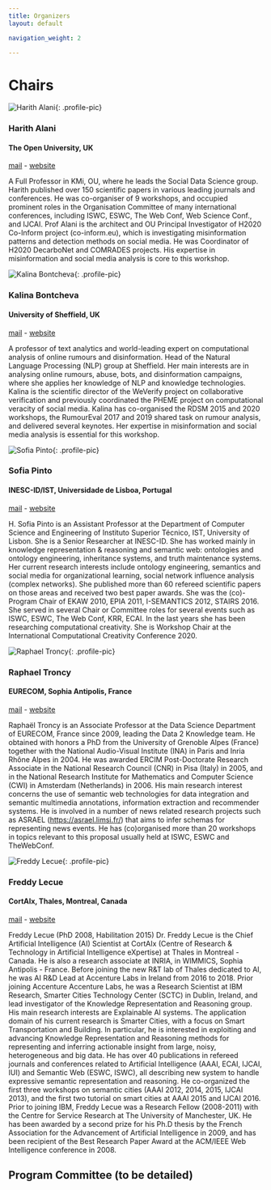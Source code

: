 ```yaml
---
title: Organizers
layout: default

navigation_weight: 2

---
```


# Chairs

<section markdown="1">

![Harith Alani](https://pbs.twimg.com/profile_images/1174632694829002757/SSnZPRf0_400x400.jpg){: .profile-pic}
### Harith Alani
#### The Open University, UK
[mail](mailto:h.alani@open.ac.uk) - [website](people.kmi.open.ac.uk/harith/)

<p class="textblock" markdown="1">

A Full Professor in KMi, OU, where he leads the Social Data Science group. Harith published over 150 scientific papers in various leading journals and conferences. He was co-organiser of 9 workshops, and occupied prominent roles in the Organisation Committee of many international conferences, including ISWC, ESWC, The Web Conf, Web Science Conf., and IJCAI. Prof Alani is the architect and OU Principal Investigator of H2020 Co-Inform project (co-inform.eu), which is investigating misinformation patterns and detection methods on social media. He was Coordinator of H2020 DecarboNet and COMRADES projects. His expertise in misinformation and social media analysis is core to this workshop.
</p>

</section>

<section markdown="1">

![Kalina Bontcheva](https://pbs.twimg.com/profile_images/339342509/kalina_400x400.jpg){: .profile-pic}
### Kalina Bontcheva
#### University of Sheffield, UK
[mail](mailto:k.bontcheva@sheffield.ac.uk) - [website](http://www.dcs.shef.ac.uk/~kalina/)

<p class="textblock" markdown="1">

A professor of text analytics and world-leading expert on computational analysis of online rumours and disinformation. Head of the Natural Language Processing (NLP) group at Sheffield. Her main interests are in analysing online rumours, abuse, bots, and disinformation campaigns, where she applies her knowledge of NLP and knowledge technologies. Kalina is the scientific director of the WeVerify project on collaborative verification and previously coordinated the PHEME project on computational veracity of social media. Kalina has co-organised the RDSM 2015 and 2020 workshops, the RumourEval 2017 and 2019 shared task on rumour analysis, and delivered several keynotes. Her expertise in misinformation and social media analysis is essential for this workshop.
</p>

</section>

<section markdown="1">


![Sofia Pinto](https://0.academia-photos.com/31165373/10656527/11896545/s200_sofia.pinto.jpg){: .profile-pic}
### Sofia Pinto
#### INESC-ID/IST, Universidade de Lisboa, Portugal
[mail](mailto:sofia.pinto@tecnico.ulisboa.pt) - [website](https://www.inesc-id.pt/member/413/)

<p class="textblock" markdown="1">

H. Sofia Pinto is an Assistant Professor at the Department of Computer Science and Engineering of Instituto Superior Técnico, IST, University of Lisbon.  She is a Senior Researcher at INESC-ID.  She has worked mainly in knowledge representation & reasoning and semantic web: ontologies and ontology engineering, inheritance systems, and truth maintenance systems. Her current research interests include ontology engineering, semantics and social media for organizational learning, social network influence analysis (complex networks). She published more than 60 refereed scientific papers on those areas and received two best paper awards. She was the (co)-Program Chair of EKAW 2010, EPIA 2011, I-SEMANTICS 2012, STAIRS 2016. She served in several Chair or Committee roles for several events such as ISWC, ESWC, The Web Conf, KRR, ECAI. In the last years she has been researching  computational creativity. She is Workshop Chair at the International Computational Creativity Conference 2020.
</p>

</section>

<section markdown="1">



![Raphael Troncy](https://pbs.twimg.com/profile_images/458965276285878272/SZ7b6HyG_400x400.jpeg){: .profile-pic}
### Raphael Troncy
#### EURECOM, Sophia Antipolis, France
[mail](mailto:raphael.troncy@eurecom.fr) - [website](http://www.eurecom.fr/~troncy/)

<p class="textblock" markdown="1">

Raphaël Troncy is an Associate Professor at the Data Science Department of EURECOM, France since 2009, leading the Data 2 Knowledge team. He obtained with honors a PhD from the University of Grenoble Alpes (France) together with the National Audio-Visual Institute (INA) in Paris and Inria Rhône Alpes in 2004. He was awarded ERCIM Post-Doctorate Research Associate in the National Research Council (CNR) in Pisa (Italy) in 2005, and in the National Research Institute for Mathematics and Computer Science (CWI) in Amsterdam (Netherlands) in 2006. His main research interest concerns the use of semantic web technologies for data integration and semantic multimedia annotations, information extraction and recommender systems. He is involved in a number of news related research projects such as ASRAEL (https://asrael.limsi.fr/) that aims to infer schemas for representing news events. He has (co)organised more than 20 workshops in topics relevant to this proposal usually held at ISWC, ESWC and TheWebConf.
</p>

</section>

<section markdown="1">


![Freddy Lecue](https://pbs.twimg.com/profile_images/552883563238920193/1_gVArDH_400x400.png){: .profile-pic}
### Freddy Lecue
#### CortAIx, Thales, Montreal, Canada
[mail](mailto:freddy.lecue@thalesgroup.com) - [website](http://www-sop.inria.fr/members/Freddy.Lecue/)

<p class="textblock" markdown="1">

Freddy Lecue (PhD 2008, Habilitation 2015) Dr. Freddy Lecue is the Chief Artificial Intelligence (AI) Scientist at CortAIx (Centre of Research & Technology in Artificial Intelligence eXpertise) at Thales in Montreal - Canada. He is also a research associate at INRIA, in WIMMICS, Sophia Antipolis - France. Before joining the new R&T lab of Thales dedicated to AI, he was AI R&D Lead at Accenture Labs in Ireland from 2016 to 2018. Prior joining Accenture Accenture Labs, he was a Research Scientist at IBM Research, Smarter Cities Technology Center (SCTC) in Dublin, Ireland, and lead investigator of the Knowledge Representation and Reasoning group. His main research interests are Explainable AI systems. The application domain of his current research is Smarter Cities, with a focus on Smart Transportation and Building. In particular, he is interested in exploiting and advancing Knowledge Representation and Reasoning methods for representing and inferring actionable insight from large, noisy, heterogeneous and big data. He has over 40 publications in refereed journals and conferences related to Artificial Intelligence (AAAI, ECAI, IJCAI, IUI) and Semantic Web (ESWC, ISWC), all describing new system to handle expressive semantic representation and reasoning. He co-organized the first three workshops on semantic cities (AAAI 2012, 2014, 2015, IJCAI 2013), and the first two tutorial on smart cities at AAAI 2015 and IJCAI 2016. Prior to joining IBM, Freddy Lecue was a Research Fellow (2008-2011) with the Centre for Service Research at The University of Manchester, UK. He has been awarded by a second prize for his Ph.D thesis by the French Association for the Advancement of Artificial Intelligence in 2009, and has been recipient of the Best Research Paper Award at the ACM/IEEE Web Intelligence conference in 2008.
</p>

</section>

<section markdown="1">


# Program Committee (to be detailed)

<!--
- Ahmet Aker (University of Sheffield, UK and University of Duisburg-Essen, Germany)
- Martin Atzmueller (University of Kassel, Germany)
- Alessandro Bessi (University of Southern California, Marina del Rey, USA)
- Katarina Boland (GESIS, Germany)
- Dan Brickley (Google, UK)
- Gregoire Burel (The Open University, UK)
- Stefan Dietze (GESIS, Germany)
- Leon Derczynski (ITU, Denmark)
- Mauro Dragoni (Fondazione Bruno Kessler, Italy)
- Pavlos Fafalios (FORTH-ICS, Greece)
- Andreas Hotho (University of Würzburg, Germany)
- Ivan Koychev (Sofia University, Bulgaria)
- Giovanni Luca Ciampaglia (Indiana University, USA)
- Yelena Mejova (QCRI, Qatar)
- Preslav Nakov (QCRI, Qatar)
- Lyndon Nixon (MODUL University, Austria)
- Paolo Papotti (EURECOM, France)
- Victoria L. Rubin (University of Western Ontario, USA)
- Carolina Scarton (University of Sheffield, UK)
- Daniel Schwabe (Pontificia Universidade Católica, Brazil)
- Antoniadis Sotirios (Athens University of Economics and Business, Greece)
- Konstantin Todorov (University of Montpellier, France)
- Michela Del Vicario (IMT Lucca, Italy)
-->